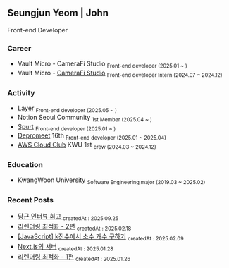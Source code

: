 ## Seungjun Yeom | John

Front-end Developer

### Career

- Vault Micro - CameraFi Studio <sub>Front-end developer (2025.01 ~ )</sub>
- Vault Micro - <a href="https://studio.camerafi.com/ko/about">CameraFi Studio</a> <sub>Front-end developer Intern (2024.07 ~ 2024.12)</sub></br>

### Activity

- <a href="https://www.layerapp.io/">Layer</a> <sub>Front-end developer (2025.05 ~ )</sub>
- Notion Seoul Community <sub>1st Member (2025.04 ~ )</sub>
- <a href="https://apps.apple.com/kr/app/spurt/id6743025568">Spurt</a> <sub>Front-end developer (2025.01 ~ )</sub>
- <a href="https://www.depromeet.com/about">Depromeet</a> 16th <sub>Front-end developer (2025.01 ~ 2025.04)</sub>
- <a href="https://aws.amazon.com/ko/developer/community/students/cloudclubs/?community-captains-all.sort-by=item.additionalFields.sortPosition&community-captains-all.sort-order=asc&awsf.filter-location=*all&awsf.filter-year=*all">AWS Cloud Club</a> KWU 1st <sub>crew (2024.03 ~ 2024.12)</sub></br>

### Education

- KwangWoon University <sub>Software Engineering major (2019.03 ~ 2025.02)</sub></br>

<!-- <hr />
<!--[![Hits](https://hits.seeyoufarm.com/api/count/incr/badge.svg?url=https%3A%2F%2Fgithub.com%2Fprgmr99&count_bg=%2393D4D5&title_bg=%23555555&icon=&icon_color=%23E7E7E7&title=hits&edge_flat=false)](https://hits.seeyoufarm.com)-->
<!-- <a href="https://github.com/prgmr99/gitanimals">
  <img src="https://render.gitanimals.org/lines/prgmr99?pet-id=3" width="1000" height="160"/>
</a> -->

<!--[![GitGarden](https://gitgarden.marshallku.dev/?user_name=prgmr99)](https://github.com/marshallku/gitgarden) -->

### Recent Posts

- <a href=https://yeomyeom.tistory.com/147>당근 인터뷰 회고 </a>
  <sub>createdAt : 2025.09.25</sub></br>
- <a href=https://yeomyeom.tistory.com/146>리렌더링 최적화 - 2편</a>
  <sub>createdAt : 2025.02.18</sub></br>
- <a href=https://yeomyeom.tistory.com/145>[JavaScript] k진수에서 소수 개수 구하기</a>
  <sub>createdAt : 2025.02.09</sub></br>
- <a href=https://yeomyeom.tistory.com/144>Next.js의 서버</a>
  <sub>createdAt : 2025.01.28</sub></br>
- <a href=https://yeomyeom.tistory.com/143>리렌더링 최적화 - 1편</a>
  <sub>createdAt : 2025.01.26</sub></br>

